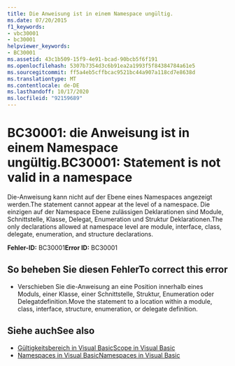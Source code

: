 ```yaml
---
title: Die Anweisung ist in einem Namespace ungültig.
ms.date: 07/20/2015
f1_keywords:
- vbc30001
- bc30001
helpviewer_keywords:
- BC30001
ms.assetid: 43c1b509-15f9-4e91-bcad-90bcb5f6f191
ms.openlocfilehash: 5307b7354d3c6b91ea2a1993f5f84384784a61e5
ms.sourcegitcommit: ff5a4eb5cffbcac9521bc44a907a118cd7e8638d
ms.translationtype: MT
ms.contentlocale: de-DE
ms.lasthandoff: 10/17/2020
ms.locfileid: "92159689"
---
```

# <a name="bc30001-statement-is-not-valid-in-a-namespace"></a><span data-ttu-id="18fb2-102">BC30001: die Anweisung ist in einem Namespace ungültig.</span><span class="sxs-lookup"><span data-stu-id="18fb2-102">BC30001: Statement is not valid in a namespace</span></span>

<span data-ttu-id="18fb2-103">Die-Anweisung kann nicht auf der Ebene eines Namespaces angezeigt werden.</span><span class="sxs-lookup"><span data-stu-id="18fb2-103">The statement cannot appear at the level of a namespace.</span></span> <span data-ttu-id="18fb2-104">Die einzigen auf der Namespace Ebene zulässigen Deklarationen sind Module, Schnittstelle, Klasse, Delegat, Enumeration und Struktur Deklarationen.</span><span class="sxs-lookup"><span data-stu-id="18fb2-104">The only declarations allowed at namespace level are module, interface, class, delegate, enumeration, and structure declarations.</span></span>

 <span data-ttu-id="18fb2-105">**Fehler-ID:** BC30001</span><span class="sxs-lookup"><span data-stu-id="18fb2-105">**Error ID:** BC30001</span></span>

## <a name="to-correct-this-error"></a><span data-ttu-id="18fb2-106">So beheben Sie diesen Fehler</span><span class="sxs-lookup"><span data-stu-id="18fb2-106">To correct this error</span></span>

- <span data-ttu-id="18fb2-107">Verschieben Sie die-Anweisung an eine Position innerhalb eines Moduls, einer Klasse, einer Schnittstelle, Struktur, Enumeration oder Delegatdefinition.</span><span class="sxs-lookup"><span data-stu-id="18fb2-107">Move the statement to a location within a module, class, interface, structure, enumeration, or delegate definition.</span></span>

## <a name="see-also"></a><span data-ttu-id="18fb2-108">Siehe auch</span><span class="sxs-lookup"><span data-stu-id="18fb2-108">See also</span></span>

- [<span data-ttu-id="18fb2-109">Gültigkeitsbereich in Visual Basic</span><span class="sxs-lookup"><span data-stu-id="18fb2-109">Scope in Visual Basic</span></span>](../../programming-guide/language-features/declared-elements/scope.md)
- [<span data-ttu-id="18fb2-110">Namespaces in Visual Basic</span><span class="sxs-lookup"><span data-stu-id="18fb2-110">Namespaces in Visual Basic</span></span>](../../programming-guide/program-structure/namespaces.md)
